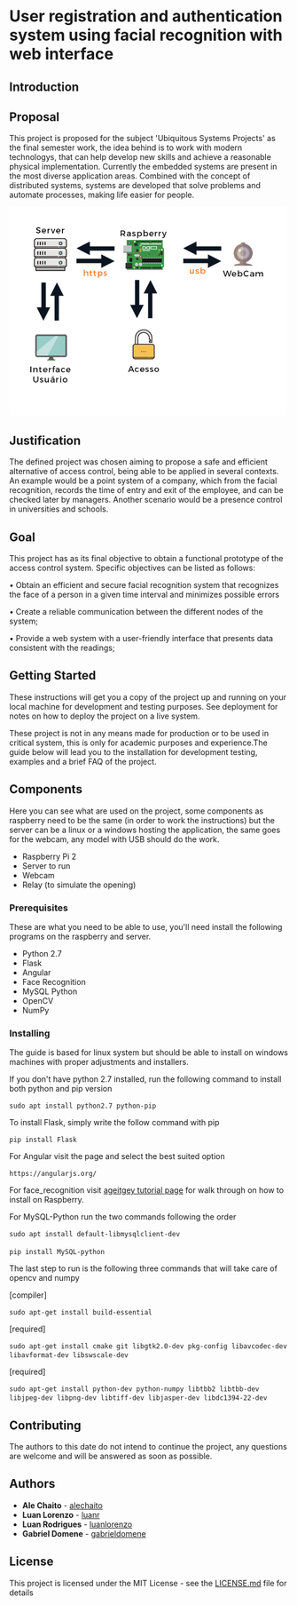 # User registration and authentication system using facial recognition with web interface

## Introduction

## Proposal

This project is proposed for the subject 'Ubiquitous Systems Projects' as the final semester work, the idea behind is to work with modern technologys, that can help develop new skills and achieve a reasonable physical implementation. Currently the embedded systems are present in the most diverse application areas. Combined with the concept of distributed systems, systems are developed that solve problems and automate processes, making life easier for people.

<img src="schema.png" width="500">

## Justification

The defined project was chosen aiming to propose a safe and efficient alternative of access control, being able to be applied in several contexts. An example would be a point system of a company, which from the facial recognition, records the time of entry and exit of the employee, and can be checked later by managers. Another scenario would be a presence control in universities and schools.

## Goal

This project has as its final objective to obtain a functional prototype of the access control system. Specific objectives can be listed as follows: 

• Obtain an efficient and secure facial recognition system that recognizes the face of a person in a given time interval and minimizes possible errors 

• Create a reliable communication between the different nodes of the system; 

• Provide a web system with a user-friendly interface that presents data consistent with the readings;

## Getting Started

These instructions will get you a copy of the project up and running on your local machine for development and testing purposes. See deployment for notes on how to deploy the project on a live system.

These project is not in any means made for production or to be used in critical system, this is only for academic purposes and experience.The guide below will lead you to the installation for development testing, examples and a brief FAQ of the project.

## Components

Here you can see what are used on the project, some components as raspberry need to be the same (in order to work the instructions) but the server can be a linux or a windows hosting the application, the same goes for the webcam, any model with USB should do the work.

* Raspberry Pi 2
* Server to run
* Webcam
* Relay (to simulate the opening)

### Prerequisites

These are what you need to be able to use, you'll need install the following programs on the raspberry and server.

* Python 2.7
* Flask
* Angular
* Face Recognition
* MySQL Python
* OpenCV
* NumPy


### Installing

The guide is based for linux system but should be able to install on windows machines with proper adjustments and installers.

If you don't have python 2.7 installed, run the following command to install both python and pip version
```
sudo apt install python2.7 python-pip
```

To install Flask, simply write the follow command with pip
```
pip install Flask
```

For Angular visit the page and select the best suited option
```
https://angularjs.org/
```

For face_recognition visit [ageitgey tutorial page](https://gist.github.com/ageitgey/1ac8dbe8572f3f533df6269dab35df65) for walk through on how to install on Raspberry.

For MySQL-Python run the two commands following the order
```
sudo apt install default-libmysqlclient-dev

pip install MySQL-python
```

The last step to run is the following three commands that will take care of opencv and numpy

[compiler] 
```
sudo apt-get install build-essential
```
[required] 
```
sudo apt-get install cmake git libgtk2.0-dev pkg-config libavcodec-dev libavformat-dev libswscale-dev
```
[required] 
```
sudo apt-get install python-dev python-numpy libtbb2 libtbb-dev libjpeg-dev libpng-dev libtiff-dev libjasper-dev libdc1394-22-dev
```

## Contributing

The authors to this date do not intend to continue the project, any questions are welcome and will be answered as soon as possible.


## Authors

* **Ale Chaito** - [alechaito](https://github.com/alechaito)
* **Luan Lorenzo** - [luanr](https://github.com/luanr)
* **Luan Rodrigues** - [luanlorenzo](https://github.com/luanlorenzo)
* **Gabriel Domene** - [gabrieldomene](https://github.com/gabrieldomene)


## License

This project is licensed under the MIT License - see the [LICENSE.md](LICENSE.md) file for details

